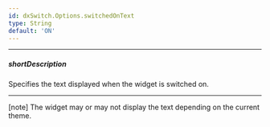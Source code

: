 ```yaml
---
id: dxSwitch.Options.switchedOnText
type: String
default: 'ON'
---
```

---
##### shortDescription
Specifies the text displayed when the widget is switched on.

---
[note] The widget may or may not display the text depending on the current theme.